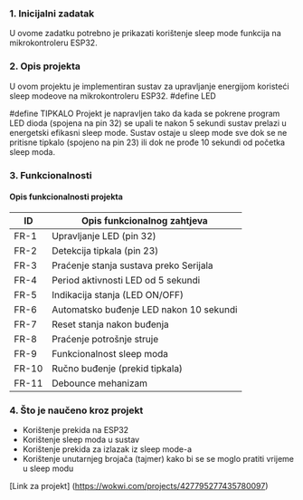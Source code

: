 ### 1. Inicijalni zadatak
U ovome zadatku potrebno je prikazati korištenje sleep mode funkcija na mikrokontroleru ESP32.

### 2. Opis projekta
U ovom projektu je implementiran sustav za upravljanje energijom koristeći sleep modeove na mikrokontroleru ESP32. 
#define LED

#define TIPKALO
Projekt je napravljen tako da kada se pokrene program LED dioda (spojena na pin 32) se upali te nakon 5 sekundi sustav prelazi u energetski efikasni sleep mode.
Sustav ostaje u sleep mode sve dok se ne pritisne tipkalo (spojeno na pin 23) ili dok ne prođe 10 sekundi od početka sleep moda.

### 3. Funkcionalnosti

#### Opis funkcionalnosti projekta

| ID    | Opis funkcionalnog zahtjeva            |
|-------|----------------------------------------|
| FR-1  | Upravljanje LED (pin 32)               | 
| FR-2  | Detekcija  tipkala (pin 23)            |
| FR-3  | Praćenje stanja sustava preko Serijala |
| FR-4  | Period aktivnosti LED od 5 sekundi     |
| FR-5  | Indikacija stanja (LED ON/OFF)         | 
| FR-6  | Automatsko buđenje LED nakon 10 sekundi    | 
| FR-7  | Reset stanja nakon buđenja             |
| FR-8  | Praćenje potrošnje struje              | 
| FR-9  | Funkcionalnost sleep moda              | 
| FR-10 | Ručno buđenje (prekid tipkala)         | 
| FR-11 | Debounce mehanizam                     | 


### 4. Što je naučeno kroz projekt
 - Korištenje prekida na ESP32
 - Korištenje sleep moda u sustav
 - Korištenje prekida za izlazak iz sleep mode-a
 - Korištenje unutarnjeg brojača (tajmer) kako bi se se moglo pratiti vrijeme u sleep modu

[Link za projekt] (https://wokwi.com/projects/427795277435780097)



